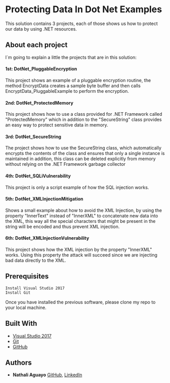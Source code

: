 # Protecting Data In Dot Net Examples

This solution contains 3 projects, each of those shows us how to protect our data by using .NET resources.


## About each project

I´m going to explain a little the projects that are in this solution:

#### 1st: DotNet_PluggableEncryption
This project shows an example of a pluggable encryption routine, the method EncryptData creates a sample byte buffer and then calls EncryptData_PluggableExample to perform the encryption.

#### 2nd: DotNet_ProtectedMemory
This project shows how to use a class provided for .NET Framework called "ProtectedMemory" which in addition to the "SecureString" class provides an easy way to protect sensitive data in memory.

#### 3rd: DotNet_SecureString
The project shows how to use the SecureString class, which automatically encrypts the contents of the class and ensures that only a single instance is maintained in addition, this class can be deleted explicitly from memory without relying on the .NET Framework garbage collector


#### 4th: DotNet_SQLiVulnerability
This project is only a script example of how the SQL injection works.

#### 5th: DotNet_XMLInjectionMitigation
Shows a small example about how to avoid the XML Injection, by using the property "InnerText" instead of "InnerXML" to concatenate new data into the XML, this way all the special characters that might be present in the string will be encoded and thus prevent XML injection. 

#### 6th: DotNet_XMLInjectionVulnerability
This project shows how the XML injection by the property "InnerXML" works. Using this property the attack will succeed since we are injecting bad data directly to the XML.  


## Prerequisites 

```
Install Visual Studio 2017
Install Git
```
Once you have installed the previous software, please clone my repo to your local machine. 


## Built With

* [Visual Studio 2017](https://www.visualstudio.com/thank-you-downloading-visual-studio/?sku=Community&rel=15)
* [Git](https://git-scm.com/download/win) 
* [GitHub](https://github.com)

## Authors

* **Nathali Aguayo** 
[GitHub](https://github.com/nathaliaguayos), [LinkedIn](https://www.linkedin.com/in/nathali-aguayo/)
